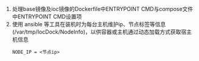 1. 处理base镜像及ioc镜像的Dockerfile中ENTRYPOINT CMD与compose文件中ENTRYPOINT CMD设置项
2. 使用 ansible 等工具在装机时为每台主机维护ip、节点标签等信息(/var/tmp/IocDock/NodeInfo)，以供容器或主机通过动态加载方式获取宿主机信息
   ```text
   NODE_IP = <节点ip>